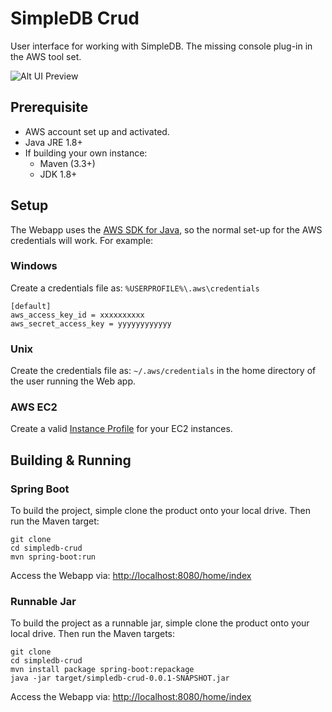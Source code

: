 # SimpleDB Crud

User interface for working with SimpleDB. The missing console plug-in in the AWS tool set.

![Alt UI Preview](http://therealvan.com/image/projects/simpledb_crud.png)


## Prerequisite
* AWS account set up and activated.
* Java JRE 1.8+
* If building your own instance:
    * Maven (3.3+)
    * JDK 1.8+

## Setup

The Webapp uses the [AWS SDK for Java](https://aws.amazon.com/sdk-for-java/), so the normal set-up for the
AWS credentials will work. For example:

### Windows
Create a credentials file as: `%USERPROFILE%\.aws\credentials`

    [default]
    aws_access_key_id = xxxxxxxxxx
    aws_secret_access_key = yyyyyyyyyyyy


### Unix
Create the credentials file as: `~/.aws/credentials` in the home directory of the user running the Web app.

### AWS EC2
Create a valid [Instance Profile](http://docs.aws.amazon.com/IAM/latest/UserGuide/id_roles_use_switch-role-ec2_instance-profiles.html) for your EC2 instances.

## Building & Running

### Spring Boot
To build the project, simple clone the product onto your local drive. Then run the Maven target:

    git clone 
    cd simpledb-crud
    mvn spring-boot:run
    
Access the Webapp via: [http://localhost:8080/home/index](http://localhost:8080/home/index)

### Runnable Jar
To build the project as a runnable jar, simple clone the product onto your local drive. Then run the Maven targets:

    git clone 
    cd simpledb-crud
    mvn install package spring-boot:repackage
    java -jar target/simpledb-crud-0.0.1-SNAPSHOT.jar
    
Access the Webapp via: [http://localhost:8080/home/index](http://localhost:8080/home/index)

